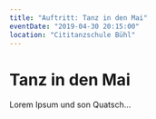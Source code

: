 ```yaml
---
title: "Auftritt: Tanz in den Mai"
eventDate: "2019-04-30 20:15:00"
location: "Cititanzschule Bühl"
---
```

# Tanz in den Mai

Lorem Ipsum und son Quatsch...
